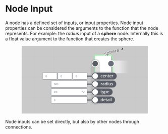 # Node Input

A node has a defined set of inputs, or input properties. Node input properties can be considered the arguments to the function that the node represents. For example: the _radius_ input of a **sphere** node. Internally this is a float value argument to the function that creates the sphere.

<p align="center">
  <img width="400" src="images/sphereInput.png"/>
</p>

Node inputs can be set directly, but also by other nodes through connections.